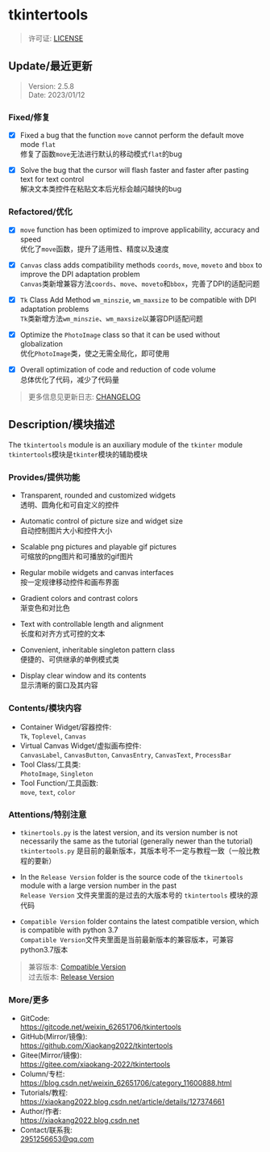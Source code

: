 **tkintertools**
================

> 许可证: [LICENSE](./LICENSE)

Update/最近更新
--------------
> Version: 2.5.8  
> Date: 2023/01/12

### Fixed/修复

- [X] Fixed a bug that the function `move` cannot perform the default move mode `flat`  
修复了函数`move`无法进行默认的移动模式`flat`的bug

- [X] Solve the bug that the cursor will flash faster and faster after pasting text for text control  
解决文本类控件在粘贴文本后光标会越闪越快的bug

### Refactored/优化

- [X] `move` function has been optimized to improve applicability, accuracy and speed  
优化了`move`函数，提升了适用性、精度以及速度

- [X] `Canvas` class adds compatibility methods `coords`, `move`, `moveto` and `bbox` to improve the DPI adaptation problem  
`Canvas`类新增兼容方法`coords`、`move`、`moveto`和`bbox`，完善了DPI的适配问题

- [x] `Tk` Class Add Method `wm_minszie`, `wm_maxsize` to be compatible with DPI adaptation problems  
`Tk`类新增方法`wm_minszie`、`wm_maxsize`以兼容DPI适配问题

- [X] Optimize the `PhotoImage` class so that it can be used without globalization  
优化`PhotoImage`类，使之无需全局化，即可使用

- [X] Overall optimization of code and reduction of code volume  
总体优化了代码，减少了代码量

> 更多信息见更新日志: [CHANGELOG](./CHANGELOG.md)

Description/模块描述
-------------------

The `tkintertools` module is an auxiliary module of the `tkinter` module  
`tkintertools`模块是`tkinter`模块的辅助模块

### Provides/提供功能

* Transparent, rounded and customized widgets  
透明、圆角化和可自定义的控件

* Automatic control of picture size and widget size  
自动控制图片大小和控件大小

* Scalable png pictures and playable gif pictures  
可缩放的png图片和可播放的gif图片

* Regular mobile widgets and canvas interfaces  
按一定规律移动控件和画布界面

* Gradient colors and contrast colors  
渐变色和对比色

* Text with controllable length and alignment  
长度和对齐方式可控的文本

* Convenient, inheritable singleton pattern class  
便捷的、可供继承的单例模式类

* Display clear window and its contents  
显示清晰的窗口及其内容

### Contents/模块内容

* Container Widget/容器控件:  
`Tk`, `Toplevel`, `Canvas`
* Virtual Canvas Widget/虚拟画布控件:  
`CanvasLabel`, `CanvasButton`, `CanvasEntry`, `CanvasText`, `ProcessBar`
* Tool Class/工具类:  
`PhotoImage`, `Singleton`
* Tool Function/工具函数:  
`move`, `text`, `color`

### Attentions/特别注意

* `tkinertools.py` is the latest version, and its version number is not necessarily the same as the tutorial (generally newer than the tutorial)  
`tkintertools.py` 是目前的最新版本，其版本号不一定与教程一致（一般比教程的要新）

* In the `Release Version` folder is the source code of the `tkinertools` module with a large version number in the past  
`Release Version` 文件夹里面的是过去的大版本号的 `tkintertools` 模块的源代码

* `Compatible Version` folder contains the latest compatible version, which is compatible with python 3.7  
`Compatible Version`文件夹里面是当前最新版本的兼容版本，可兼容python3.7版本

> 兼容版本: [Compatible Version](./Compatible%20Version/)  
过去版本: [Release Version](./Release%20Version/)

### More/更多

* GitCode:  
https://gitcode.net/weixin_62651706/tkintertools
* GitHub(Mirror/镜像):  
https://github.com/Xiaokang2022/tkintertools
* Gitee(Mirror/镜像):  
https://gitee.com/xiaokang-2022/tkintertools
* Column/专栏:  
https://blog.csdn.net/weixin_62651706/category_11600888.html
* Tutorials/教程:  
https://xiaokang2022.blog.csdn.net/article/details/127374661
* Author/作者:  
https://xiaokang2022.blog.csdn.net
* Contact/联系我:  
<2951256653@qq.com>
